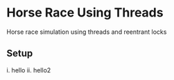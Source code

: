 # Horse Race Using Threads
Horse race simulation using threads and reentrant locks

## Setup
i. hello
ii. hello2
